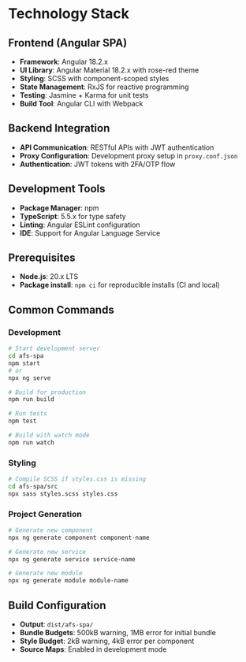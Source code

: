 # Technology Stack

## Frontend (Angular SPA)

- **Framework**: Angular 18.2.x
- **UI Library**: Angular Material 18.2.x with rose-red theme
- **Styling**: SCSS with component-scoped styles
- **State Management**: RxJS for reactive programming
- **Testing**: Jasmine + Karma for unit tests
- **Build Tool**: Angular CLI with Webpack

## Backend Integration

- **API Communication**: RESTful APIs with JWT authentication
- **Proxy Configuration**: Development proxy setup in `proxy.conf.json`
- **Authentication**: JWT tokens with 2FA/OTP flow

## Development Tools

- **Package Manager**: npm
- **TypeScript**: 5.5.x for type safety
- **Linting**: Angular ESLint configuration
- **IDE**: Support for Angular Language Service

## Prerequisites

- **Node.js**: 20.x LTS
- **Package install**: `npm ci` for reproducible installs (CI and local)

## Common Commands

### Development
```bash
# Start development server
cd afs-spa
npm start
# or
npx ng serve

# Build for production
npm run build

# Run tests
npm test

# Build with watch mode
npm run watch
```

### Styling
```bash
# Compile SCSS if styles.css is missing
cd afs-spa/src
npx sass styles.scss styles.css
```

### Project Generation
```bash
# Generate new component
npx ng generate component component-name

# Generate new service
npx ng generate service service-name

# Generate new module
npx ng generate module module-name
```

## Build Configuration

- **Output**: `dist/afs-spa/`
- **Bundle Budgets**: 500kB warning, 1MB error for initial bundle
- **Style Budget**: 2kB warning, 4kB error per component
- **Source Maps**: Enabled in development mode